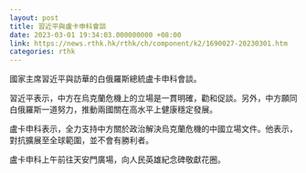 ```yaml
---
layout: post
title: 習近平與盧卡申科會談
date: 2023-03-01 19:34:03.000000000 +08:00
link: https://news.rthk.hk/rthk/ch/component/k2/1690027-20230301.htm
categories: rthk
---
```


國家主席習近平與訪華的白俄羅斯總統盧卡申科會談。

習近平表示，中方在烏克蘭危機上的立場是一貫明確，勸和促談。另外，中方願同白俄羅斯一道努力，推動兩國關在高水平上健康穩定發展。

盧卡申科表示，全力支持中方關於政治解決烏克蘭危機的中國立場文件。他表示，對抗擴展至全球範圍，並不會有勝利者。

盧卡申科上午前往天安門廣場，向人民英雄紀念碑敬獻花圈。

